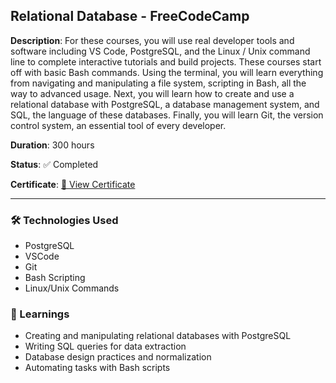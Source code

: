 ## Relational Database - FreeCodeCamp

**Description**: For these courses, you will use real developer tools and software including VS Code, PostgreSQL, and the Linux / Unix command line to complete interactive tutorials and build projects. These courses start off with basic Bash commands. Using the terminal, you will learn everything from navigating and manipulating a file system, scripting in Bash, all the way to advanced usage. Next, you will learn how to create and use a relational database with PostgreSQL, a database management system, and SQL, the language of these databases. Finally, you will learn Git, the version control system, an essential tool of every developer.

**Duration**: 300 hours 

**Status**: ✅ Completed

**Certificate**: [📜 View Certificate](https://freecodecamp.org/certification/luabelo/relational-database-v8)

---

### 🛠️ Technologies Used
- PostgreSQL
- VSCode
- Git
- Bash Scripting
- Linux/Unix Commands

### 📌 Learnings
- Creating and manipulating relational databases with PostgreSQL
- Writing SQL queries for data extraction
- Database design practices and normalization
- Automating tasks with Bash scripts